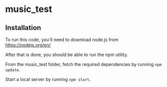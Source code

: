 # music_test

## Installation
To run this code, you'll need to download node.js from https://nodejs.org/en/

After that is done, you should be able to run the npm utility.

From the music_test folder, fetch the required dependencies by running `npm update`.

Start a local server by running `npm start`.